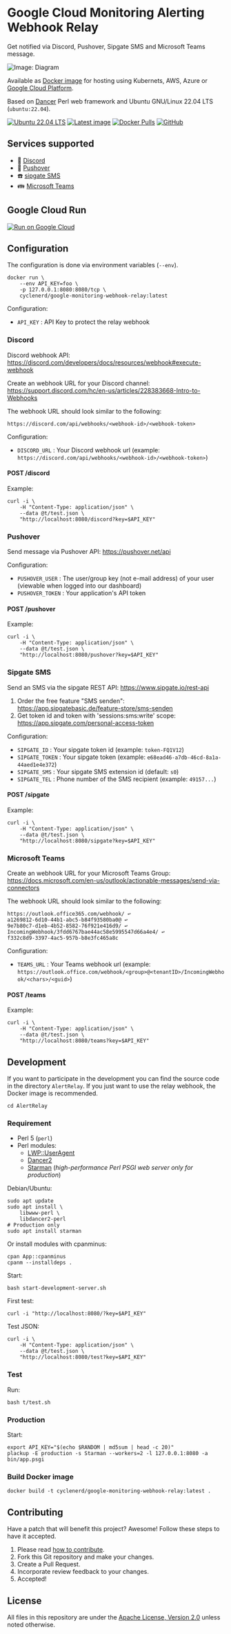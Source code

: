 # Google Cloud Monitoring Alerting Webhook Relay

Get notified via Discord, Pushover, Sipgate SMS and Microsoft Teams message.

![Image: Diagram](img/google-monitoring-webhook-relay.png)

Available as [Docker image](https://hub.docker.com/repository/docker/cyclenerd/google-monitoring-webhook-relay) for hosting using Kubernets, AWS, Azure or [Google Cloud Platform](https://github.com/Cyclenerd/google-monitoring-webhook-relay/tree/master/gcp_cloud_run).

Based on [Dancer](https://www.perldancer.org/) Perl web framework and Ubuntu GNU/Linux 22.04 LTS (`ubuntu:22.04`).

[![Ubuntu 22.04 LTS](https://github.com/Cyclenerd/google-monitoring-webhook-relay/actions/workflows/ubuntu_2204.yml/badge.svg)](https://github.com/Cyclenerd/google-monitoring-webhook-relay/actions/workflows/ubuntu_2204.yml)
[![Latest image](https://github.com/Cyclenerd/google-monitoring-webhook-relay/actions/workflows/docker-latest.yml/badge.svg)](https://github.com/Cyclenerd/google-monitoring-webhook-relay/actions/workflows/docker-latest.yml)
[![Docker Pulls](https://img.shields.io/docker/pulls/cyclenerd/google-monitoring-webhook-relay)](https://hub.docker.com/r/cyclenerd/google-monitoring-webhook-relay)
[![GitHub](https://img.shields.io/github/license/cyclenerd/google-monitoring-webhook-relay)](https://github.com/Cyclenerd/google-monitoring-webhook-relay/blob/master/LICENSE)

## Services supported

* 👾 [Discord](https://github.com/Cyclenerd/google-monitoring-webhook-relay#discord)
* 🔔 [Pushover](https://github.com/Cyclenerd/google-monitoring-webhook-relay#pushover)
* ☎️ [sipgate SMS](https://github.com/Cyclenerd/google-monitoring-webhook-relay#sipgate-sms)
* 👪 [Microsoft Teams](https://github.com/Cyclenerd/google-monitoring-webhook-relay#microsoft-teams)

## Google Cloud Run

[![Run on Google Cloud](https://deploy.cloud.run/button.svg)](https://github.com/Cyclenerd/google-monitoring-webhook-relay/tree/master/gcp_cloud_run)

## Configuration

The configuration is done via environment variables (`--env`).

```shell
docker run \
	--env API_KEY=foo \
	-p 127.0.0.1:8080:8080/tcp \
	cyclenerd/google-monitoring-webhook-relay:latest
```

Configuration:
* `API_KEY` : API Key to protect the relay webhook


### Discord

Discord webhook API:
<https://discord.com/developers/docs/resources/webhook#execute-webhook>

Create an webhook URL for your Discord channel:
<https://support.discord.com/hc/en-us/articles/228383668-Intro-to-Webhooks>

The webhook URL should look similar to the following:
```text
https://discord.com/api/webhooks/<webhook-id>/<webhook-token>
```

Configuration:
* `DISCORD_URL` : Your Discord webhook url (example: `https://discord.com/api/webhooks/<webhook-id>/<webhook-token>`)

#### POST /discord

Example:
```shell
curl -i \
	-H "Content-Type: application/json" \
	--data @t/test.json \
	"http://localhost:8080/discord?key=$API_KEY"
```

### Pushover

Send message via Pushover API:
<https://pushover.net/api>

Configuration:
* `PUSHOVER_USER`  : The user/group key (not e-mail address) of your user (viewable when logged into our dashboard)
* `PUSHOVER_TOKEN` : Your application's API token

#### POST /pushover

Example:
```shell
curl -i \
	-H "Content-Type: application/json" \
	--data @t/test.json \
	"http://localhost:8080/pushover?key=$API_KEY"
```

### Sipgate SMS

Send an SMS via the sipgate REST API:
<https://www.sipgate.io/rest-api>

1. Order the free feature "SMS senden": <https://app.sipgatebasic.de/feature-store/sms-senden>
1. Get token id and token with 'sessions:sms:write' scope: <https://app.sipgate.com/personal-access-token>

Configuration:
* `SIPGATE_ID`    : Your sipgate token id (example: `token-FQ1V12`)
* `SIPGATE_TOKEN` : Your sipgate token (example: `e68ead46-a7db-46cd-8a1a-44aed1e4e372`)
* `SIPGATE_SMS`   : Your sipgate SMS extension id (default: `s0`)
* `SIPGATE_TEL`   : Phone number of the SMS recipient (example: `49157...`)

#### POST /sipgate

Example:
```shell
curl -i \
	-H "Content-Type: application/json" \
	--data @t/test.json \
	"http://localhost:8080/sipgate?key=$API_KEY"
```


### Microsoft Teams

Create an webhook URL for your Microsoft Teams Group:
<https://docs.microsoft.com/en-us/outlook/actionable-messages/send-via-connectors>

The webhook URL should look similar to the following:

```text
https://outlook.office365.com/webhook/ ↩
a1269812-6d10-44b1-abc5-b84f93580ba0@ ↩
9e7b80c7-d1eb-4b52-8582-76f921e416d9/ ↩
IncomingWebhook/3fdd6767bae44ac58e5995547d66a4e4/ ↩ 
f332c8d9-3397-4ac5-957b-b8e3fc465a8c
```

Configuration:
* `TEAMS_URL` : Your Teams webhook url (example: `https://outlook.office.com/webhook/<group>@<tenantID>/IncomingWebhook/<chars>/<guid>`)

#### POST /teams

Example:
```shell
curl -i \
	-H "Content-Type: application/json" \
	--data @t/test.json \
	"http://localhost:8080/teams?key=$API_KEY"
```


## Development

If you want to participate in the development you can find the source code in the directory `AlertRelay`.
If you just want to use the relay webhook, the Docker image is recommended.

```shell
cd AlertRelay
```


### Requirement

* Perl 5 (`perl`)
* Perl modules:
	* [LWP::UserAgent](https://metacpan.org/pod/LWP::UserAgent)
	* [Dancer2](https://metacpan.org/pod/Dancer2)
	* [Starman](https://metacpan.org/pod/Starman) (*high-performance Perl PSGI web server only for production*)

Debian/Ubuntu:
```shell
sudo apt update
sudo apt install \
	libwww-perl \
	libdancer2-perl
# Production only
sudo apt install starman
```

Or install modules with cpanminus:
```shell
cpan App::cpanminus
cpanm --installdeps .
```

Start:
```shell
bash start-development-server.sh
```

First test:
```shell
curl -i "http://localhost:8080/?key=$API_KEY"
```

Test JSON:
```shell
curl -i \
	-H "Content-Type: application/json" \
	--data @t/test.json \
	"http://localhost:8080/test?key=$API_KEY"
```


### Test

Run:
```shell
bash t/test.sh
```


### Production

Start:
```shell
export API_KEY="$(echo $RANDOM | md5sum | head -c 20)"
plackup -E production -s Starman --workers=2 -l 127.0.0.1:8080 -a bin/app.psgi
```

### Build Docker image

```shell
docker build -t cyclenerd/google-monitoring-webhook-relay:latest .
```


## Contributing

Have a patch that will benefit this project?
Awesome! Follow these steps to have it accepted.

1. Please read [how to contribute](CONTRIBUTING.md).
1. Fork this Git repository and make your changes.
1. Create a Pull Request.
1. Incorporate review feedback to your changes.
1. Accepted!


## License

All files in this repository are under the [Apache License, Version 2.0](LICENSE) unless noted otherwise.